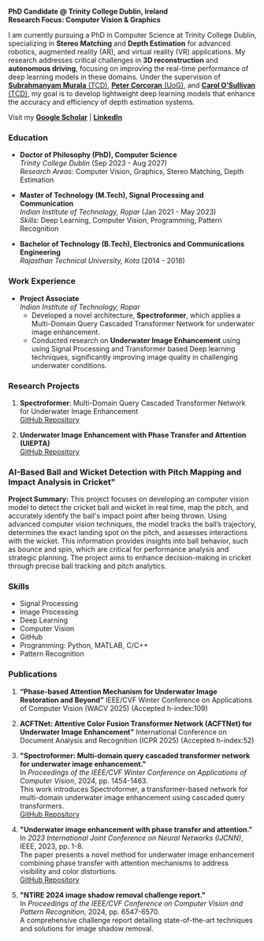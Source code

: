 
**PhD Candidate @ Trinity College Dublin, Ireland**  
**Research Focus: Computer Vision & Graphics**  

I am currently pursuing a PhD in Computer Science at Trinity College Dublin, specializing in **Stereo Matching** and **Depth Estimation** for advanced robotics, augmented reality (AR), and virtual reality (VR) applications. My research addresses critical challenges in **3D reconstruction** and **autonomous driving**, focusing on improving the real-time performance of deep learning models in these domains. Under the supervision of [**Subrahmanyam Murala** (TCD)](https://www.scss.tcd.ie/~muralas/), [**Peter Corcoran** (UoG)](https://www.universityofgalway.ie/science-engineering/staff-profiles/petercorcoran/), and [**Carol O’Sullivan** (TCD)](https://www.tcd.ie/scss/people/academic-staff/osullica/), my goal is to develop lightweight deep learning models that enhance the accuracy and efficiency of depth estimation systems.

Visit my [**Google Scholar**](https://scholar.google.com/citations?view_op=list_works&hl=en&hl=en&user=RdE9ayMAAAAJ) |
[**LinkedIn**](https://www.linkedin.com/in/md-raqib-khan/)

### Education  
- **Doctor of Philosophy (PhD), Computer Science**  
  *Trinity College Dublin* (Sep 2023 - Aug 2027)  
  *Research Areas*: Computer Vision, Graphics, Stereo Matching, Depth Estimation  

- **Master of Technology (M.Tech), Signal Processing and Communication**  
  *Indian Institute of Technology, Ropar* (Jan 2021 - May 2023)  
  *Skills*: Deep Learning, Computer Vision, Programming, Pattern Recognition  

- **Bachelor of Technology (B.Tech), Electronics and Communications Engineering**  
  *Rajasthan Technical University, Kota* (2014 - 2018)  

### Work Experience  
- **Project Associate**  
  *Indian Institute of Technology, Ropar*  
  - Developed a novel architecture, **Spectroformer**, which applies a Multi-Domain Query Cascaded Transformer Network for underwater image enhancement.  
  - Conducted research on **Underwater Image Enhancement** using using Signal Processing and Transformer based Deep learning techniques, significantly improving image quality in challenging underwater conditions.

### Research Projects  
1. **Spectroformer**: Multi-Domain Query Cascaded Transformer Network for Underwater Image Enhancement  
   [GitHub Repository](https://github.com/Mdraqibkhan/Spectroformer)

2. **Underwater Image Enhancement with Phase Transfer and Attention (UIEPTA)**  
   [GitHub Repository](https://github.com/Mdraqibkhan/UIEPTA)
 
### AI-Based Ball and Wicket Detection with Pitch Mapping and Impact Analysis in Cricket"

  **Project Summary:**  This project focuses on developing an computer vision model to detect the cricket ball and wicket in real time, map the pitch, and accurately identify the ball's impact point after being thrown. Using advanced computer vision techniques, the model tracks the ball’s trajectory, determines the exact landing spot on the pitch, and assesses interactions with the wicket. This information provides insights into ball behavior, such as bounce and spin, which are critical for performance analysis and strategic planning. The project aims to enhance decision-making in cricket through precise ball tracking and pitch analytics.

### Skills  
- Signal Processing  
- Image Processing  
- Deep Learning  
- Computer Vision  
- GitHub  
- Programming: Python, MATLAB, C/C++  
- Pattern Recognition  

### Publications 
1. **“Phase-based Attention Mechanism for Underwater Image Restoration and Beyond”**
    IEEE/CVF Winter Conference on Applications of Computer Vision (WACV 2025) (Accepted h-index:109)

2. **ACFTNet: Attentive Color Fusion Transformer Network (ACFTNet) for Underwater Image Enhancement”**
   International Conference on Document Analysis and Recognition (ICPR 2025) (Accepted h-index:52)   

1. **"Spectroformer: Multi-domain query cascaded transformer network for underwater image enhancement."**  
   In *Proceedings of the IEEE/CVF Winter Conference on Applications of Computer Vision*, 2024, pp. 1454-1463.  
   This work introduces Spectroformer, a transformer-based network for multi-domain underwater image enhancement using cascaded query transformers.  
   [GitHub Repository](https://github.com/Mdraqibkhan/Spectroformer)

2. **"Underwater image enhancement with phase transfer and attention."**  
   In *2023 International Joint Conference on Neural Networks (IJCNN)*, IEEE, 2023, pp. 1-8.  
   The paper presents a novel method for underwater image enhancement combining phase transfer with attention mechanisms to address visibility and color distortions.  
   [GitHub Repository](https://github.com/Mdraqibkhan/UIEPTA)

3. **"NTIRE 2024 image shadow removal challenge report."**  
   In *Proceedings of the IEEE/CVF Conference on Computer Vision and Pattern Recognition*, 2024, pp. 6547-6570.  
   A comprehensive challenge report detailing state-of-the-art techniques and solutions for image shadow removal.


